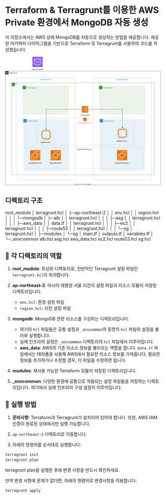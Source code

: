 # Terraform & Terragrunt를 이용한 AWS Private 환경에서 MongoDB 자동 생성

이 저장소에서는 AWS 상에 MongoDB를 자동으로 생성하는 방법을 제공합니다. 제공된 아키텍처 다이어그램을 기반으로 Terraform 및 Terragrunt를 사용하여 코드를 작성했습니다.

<img src="./terraform-mongodb.svg">

## 디렉토리 구조
root_module
│ terragrunt.hcl
│
├─ap-northeast-2
│ │ env.hcl
│ │ region.hcl
│ │
│ └─mongodb
│ ├─alb
│ │ terragrunt.hcl
│ │
│ ├─asg
│ │ terragrunt.hcl
│ │
│ ├─aws_data
│ │ data.tf
│ │ terragrunt.hcl
│ │
│ ├─ec2
│ │ terragrunt.hcl
│ │
│ ├─route53
│ │ terragrunt.hcl
│ │
│ └─sg
│ terragrunt.hcl
│
├─modules
│ └─sg
│ main.tf
│ outputs.tf
│ variables.tf
│
└─_envcommon
alb.hcl
asg.hcl
aws_data.hcl
ec2.hcl
route53.hcl
sg.hcl


## 📘 각 디렉토리의 역할

1. **root_module**: 최상위 디렉토리로, 전반적인 Terragrunt 설정 파일인 `terragrunt.hcl`이 위치합니다.

2. **ap-northeast-2**: 아시아 태평양 서울 리전의 설정 파일과 리소스 모듈이 저장된 디렉토리입니다.
   - `env.hcl`: 환경 설정 파일
   - `region.hcl`: 리전 설정 파일

3. **mongodb**: MongoDB 관련 리소스를 구성하는 디렉토리입니다.
   - 여기의 `hcl` 파일들은 공통 설정과 `_envcommon`의 동명의 `hcl` 파일의 설정을 불러와 실행합니다.
   - 실제 인프라의 설정은 `_envcommon` 디렉토리의 `hcl` 파일에서 이루어집니다.
   - **aws_data**: AWS의 기존 리소스 정보를 불러오는 역할을 합니다. `data.tf` 파일에서는 테라폼을 사용해 AWS에서 필요한 리소스 정보를 가져옵니다. 필요한 정보를 추가하거나 수정할 경우, 이 파일을 수정하면 됩니다.

4. **modules**: 재사용 가능한 Terraform 모듈이 저장된 디렉토리입니다.

5. **_envcommon**: 다양한 환경에 공통으로 적용되는 설정 파일들을 저장하는 디렉토리입니다. 여기에서 실제 인프라의 구성 설정이 이루어집니다.

## 🚀 실행 방법

1. **준비사항**: Terraform과 Terragrunt가 설치되어 있어야 합니다. 또한, AWS IAM 인증이 완료된 상태에서만 실행 가능합니다.

2. `ap-northeast-2` 디렉토리로 이동합니다.

3. 아래의 명령어를 순서대로 실행합니다:


```bash
terragrunt init
terragrunt plan
```

terragrunt plan을 실행한 후에 변경 사항을 반드시 확인하세요.

만약 변경 사항에 문제가 없다면, 아래의 명령어로 변경사항을 적용합니다:

```bash
terragrunt apply
```

